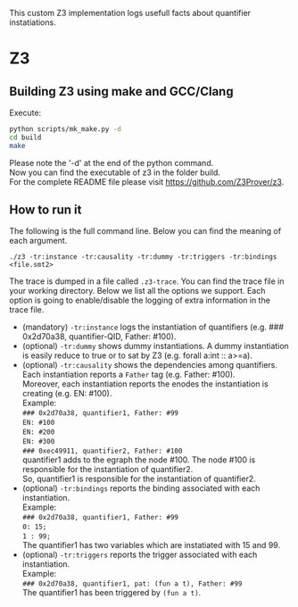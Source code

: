 This custom Z3 implementation logs usefull facts about quantifier instatiations. 

# Z3

## Building Z3 using make and GCC/Clang

Execute:

```bash
python scripts/mk_make.py -d
cd build
make
```
Please note the '-d' at the end of the python command.  
Now you can find the executable of z3 in the folder build.  
For the complete README file please visit https://github.com/Z3Prover/z3.  

## How to run it

The following is the full command line. Below you can find the meaning of each argument.  

`./z3 -tr:instance -tr:causality -tr:dummy -tr:triggers -tr:bindings <file.smt2>`  

The trace is dumped in a file called `.z3-trace`. You can find the trace file in your working directory.
Below we list all the options we support. Each option is going to enable/disable the logging of 
extra information in the trace file.  

* (mandatory) `-tr:instance` logs the instantiation of quantifiers (e.g. ### 0x2d70a38, quantifier-QID, Father: #100).  
* (optional) `-tr:dummy` shows dummy instantiations. A dummy instantiation is easily reduce to true or to sat by Z3 (e.g. forall a:int :: a>=a).    
* (optional) `-tr:causality` shows the dependencies among quantifiers. Each instantiation reports a `Father` tag (e.g. Father: #100).  
Moreover, each instantiation reports the enodes the instantiation is creating (e.g. EN: #100).  
Example:  
`### 0x2d70a38, quantifier1, Father: #99`  
`EN: #100`  
`EN: #200`  
`EN: #300`  
`### 0xec49911, quantifier2, Father: #100`  
quantifier1 adds to the egraph the node #100. The node #100 is responsible for the instantiation of quantifier2.  
So, quantifier1 is responsible for the instantiation of quantifier2.  
* (optional) `-tr:bindings` reports the binding associated with each instantiation.  
Example:  
`### 0x2d70a38, quantifier1, Father: #99`  
`0: 15;`  
`1 : 99;`  
The quantifier1 has two variables which are instatiated with 15 and 99.  
* (optional) `-tr:triggers` reports the trigger associated with each instantiation.  
Example:  
`### 0x2d70a38, quantifier1, pat: (fun a t), Father: #99`  
The quantifier1 has been triggered by `(fun a t)`.  
